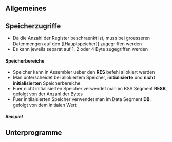 ## Allgemeines
## Speicherzugriffe
- Da die Anzahl der Register beschraenkt ist, muss bei groesseren Datenmengen auf den [[Hauptspeicher]] zugegriffen werden
- Es kann jeweils separat auf 1, 2 oder 4 Byte zugegriffen werden
#### Speicherbereiche
- Speicher kann in Assembler ueber den **RES** befehl allokiert werden
- Man unterscheidet bei allokiertem Speicher, **initialisierte** und **nicht initialisierten** Speicherbereiche
- Fuer nicht initialisierten Speicher verwendet man im BSS Segment **RESB**, gefolgt von der Anzahl der Bytes
- Fuer initliaisierten Speicher verwendet man im Data Segment **DB**, gefolgt von dem initialen Wert
##### Beispiel

## Unterprogramme